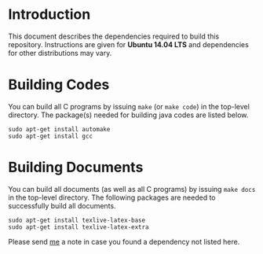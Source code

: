 # Introduction

This document describes the dependencies required to build this repository.
Instructions are given for __Ubuntu 14.04 LTS__ and dependencies for other distributions may vary.

# Building Codes

You can build all C programs by issuing `make` (or `make code`) in the top-level directory.
The package(s) needed for building java codes are listed below.

```
sudo apt-get install automake
sudo apt-get install gcc
```

# Building Documents

You can build all documents (as well as all C programs) by issuing `make docs` in the top-level directory.
The following packages are needed to successfully build all documents.

```
sudo apt-get install texlive-latex-base
sudo apt-get install texlive-latex-extra
```

Please send [me](mailto:mail@ghorbanzade.com) a note in case you found a dependency not listed here.

